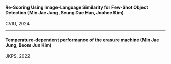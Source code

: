 
#### Re-Scoring Using Image-Language Similarity for Few-Shot Object Detection  (Min Jae Jung, Seung Dae Han, Joohee Kim)

CVIU, 2024

---
#### Temperature‑dependent performance of the erasure machine (Min Jae Jung, Beom Jun Kim)

JKPS, 2022